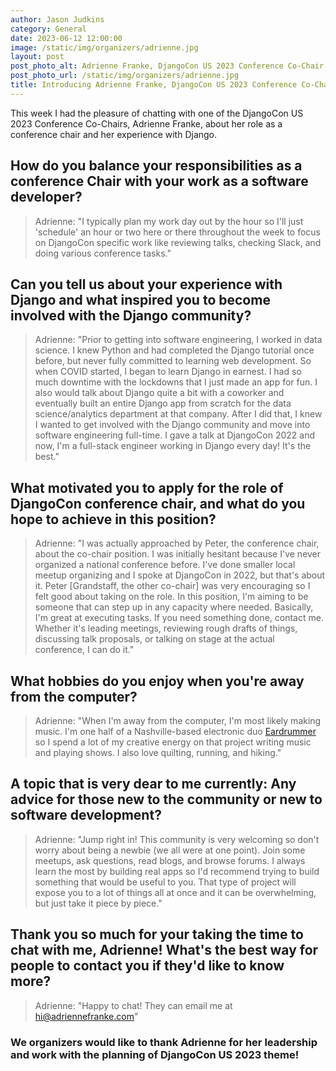 ```yaml
---
author: Jason Judkins
category: General
date: 2023-06-12 12:00:00
image: /static/img/organizers/adrienne.jpg
layout: post
post_photo_alt: Adrienne Franke, DjangoCon US 2023 Conference Co-Chair
post_photo_url: /static/img/organizers/adrienne.jpg
title: Introducing Adrienne Franke, DjangoCon US 2023 Conference Co-Chair
---
```


This week I had the pleasure of chatting with one of the DjangoCon US 2023 Conference Co-Chairs, Adrienne Franke, about her role as a conference chair and her experience with Django.

## How do you balance your responsibilities as a conference Chair with your work as a software developer?

> Adrienne: "I typically plan my work day out by the hour so I'll just 'schedule' an hour or two here or there throughout the week to focus on DjangoCon specific work like reviewing talks, checking Slack, and doing various conference tasks."


## Can you tell us about your experience with Django and what inspired you to become involved with the Django community?

> Adrienne: "Prior to getting into software engineering, I worked in data science. I knew Python and had completed the Django tutorial once before, but never fully committed to learning web development. So when COVID started, I began to learn Django in earnest. I had so much downtime with the lockdowns that I just made an app for fun. I also would talk about Django quite a bit with a coworker and eventually built an entire Django app from scratch for the data science/analytics department at that company. After I did that, I knew I wanted to get involved with the Django community and move into software engineering full-time. I gave a talk at DjangoCon 2022 and now, I'm a full-stack engineer working in Django every day! It's the best."

## What motivated you to apply for the role of DjangoCon conference chair, and what do you hope to achieve in this position?

> Adrienne: "I was actually approached by Peter, the conference chair, about the co-chair position. I was initially hesitant because I've never organized a national conference before. I've done smaller local meetup organizing and I spoke at DjangoCon in 2022, but that's about it. Peter [Grandstaff, the other co-chair] was very encouraging so I felt good about taking on the role. In this position, I'm aiming to be someone that can step up in any capacity where needed. Basically, I'm great at executing tasks. If you need something done, contact me. Whether it's leading meetings, reviewing rough drafts of things, discussing talk proposals, or talking on stage at the actual conference, I can do it." 

## What hobbies do you enjoy when you're away from the computer?

> Adrienne: "When I'm away from the computer, I'm most likely making music. I'm one half of a Nashville-based electronic duo [Eardrummer](https://eardrummer.bandcamp.com) so I spend a lot of my creative energy on that project writing music and playing shows. I also love quilting, running, and hiking."

## A topic that is very dear to me currently: Any advice for those new to the community or new to software development?

> Adrienne: "Jump right in! This community is very welcoming so don't worry about being a newbie (we all were at one point). Join some meetups, ask  questions, read blogs, and browse forums. I always learn the most by building real apps so I'd recommend trying to build something that would be useful to you. That type of project will expose you to a lot of things all at once and it can be overwhelming, but just take it piece by piece."

## Thank you so much for your taking the time to chat with me, Adrienne! What's the best way for people to contact you if they'd like to know more?

> Adrienne: "Happy to chat! They can email me at [hi@adriennefranke.com](mailto:hi@adriennefranke.com)"

### We organizers would like to thank Adrienne for her leadership and work with the planning of DjangoCon US 2023 theme!